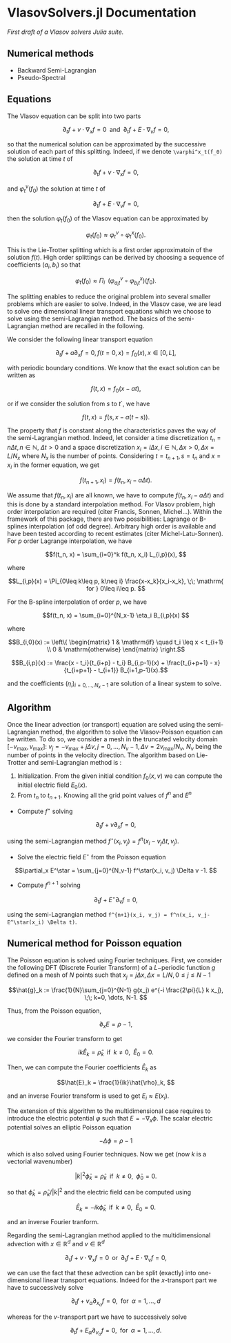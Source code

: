 # VlasovSolvers.jl Documentation

*First draft of a Vlasov solvers Julia suite.*

## Numerical methods

- Backward Semi-Lagrangian
- Pseudo-Spectral

## Equations

The Vlasov equation can be split into two parts 
```math
\partial_t f + v\cdot \nabla_x f=0 \;\; \mathrm{ and } \;\; \partial_t f +
E\cdot \nabla_v f=0, 
```
so that the numerical solution can be approximated by the successive
solution of each part of this splitting. Indeed, if we denote
``\varphi^x_t(f_0)`` the solution at time $t$ of
```math
\partial_t f + v\cdot \nabla_x f=0, 
```
and $\varphi^v_t(f_0)$ the solution at time $t$ of
```math
\partial_t f + E\cdot \nabla_v f=0, 
```
then the solution $\varphi_t(f_0)$ of the Vlasov equation can
be approximated by
```math
\varphi_t(f_0) \approx \varphi^v_t \circ \varphi^x_t(f_0).  
```
This is the Lie-Trotter splitting which is a first order approximatoin
of the solution $f(t)$. High  order splittings can be derived by
choosing a sequence of coefficients $(a_i, b_i)$ so that
```math
\varphi_t(f_0) \approx \Pi_{i} \;\;  \Big(\varphi^v_{a_i t} \circ \varphi^x_{b_i t}\Big)(f_0).  
```
The splitting enables to reduce the original problem into several
smaller problems which are easier to solve. Indeed, in the Vlasov
case, we are lead to solve one dimensional linear transport equations
which we choose to solve using the semi-Lagrangian method. 
The basics of the semi-Lagrangian method are recalled in the
following. 

We  consider the following linear transport equation 
```math
\partial_t f + a \partial_x f=0, f(t=0, x) = f_0(x), x\in [0, L], 
```
with periodic boundary conditions. We know that the exact solution can
be written as
```math
f(t, x) = f_0(x-at), 
```
or if we consider the solution from  $s$ to $t$`, we
have
```math
f(t, x) = f(s, x-a(t-s)).  
```
The property that $f$ is constant along the characteristics
paves the way of the semi-Lagrangian method. Indeed, let consider
a time discretization $t_n = n\Delta t, n\in \mathbb{N}$,
$\Delta t>0$ and a space discretization
$x_i=i\Delta x, i\in \mathbb{N}, \Delta x>0, \Delta x=L/N_x$
where $N_x$ is the number of points. 
Considering $t=t_{n+1}, s=t_n$ and $x=x_i$ in the former equation, we get 
```math
f(t_{n+1}, x_i) = f(t_n, x_i-a \Delta t).  
```
We assume that $f(t_n, x_i)$ are all known, we have to
compute $f(t_n, x_i-a \Delta t)$ and this is done by a
standard interpolation method. For Vlasov problem, high order
interpolation are required (citer Francis, Sonnen, Michel...). 
Within the framework of this package, there are two possibilities:
Lagrange or B-splines interpolation (of odd degree). 
Arbitrary high order is available and have been tested according to
recent estimates (citer Michel-Latu-Sonnen). For $p$ order Lagrange
interpolation, we have
```math
f(t_n, x) = \sum_{i=0}^k f(t_n, x_i) L_{i,p}(x), 
```
where 
```math
L_{i,p}(x) = \Pi_{0\leq k\leq p, k\neq i} \frac{x-x_k}{x_i-x_k}, \;\;
\mathrm{ for } 0\leq i\leq p.  
```
For the B-spline interpolation of order $p$, we have
```math
f(t_n, x) = \sum_{i=0}^{N_x-1} \eta_i B_{i,p}(x) 
```
where 
```math
B_{i,0}(x) := \left\{
\begin{matrix}
1 & \mathrm{if}  \quad t_i \leq x < t_{i+1} \\
0 & \mathrm{otherwise} 
\end{matrix}
\right.
```
```math
B_{i,p}(x) := \frac{x - t_i}{t_{i+p} - t_i} B_{i,p-1}(x) 
+ \frac{t_{i+p+1} - x}{t_{i+p+1} - t_{i+1}} B_{i+1,p-1}(x).
```
and the coefficients $(\eta_i)_{i=0, \dots, N_x-1}$ are
solution of a linear system to solve.

## Algorithm

Once the linear advection (or transport) equation are solved using the
semi-Lagrangian method, the algorithm to solve the Vlasov-Poisson
equation can be written. To do so, we consider a mesh in the truncated
velocity domain $[-v_{\max}, v_{\max}]$: $v_j = -v_{\max} + j\Delta v,
j=0, \dots, N_v-1, \Delta v=2v_{\max} / N_v$, $N_v$ being the number
of points in the velocity direction. The algorithm based on
Lie-Trotter and semi-Lagrangian method is :

1. Initialization. From the given initial condition $f_0(x, v)$ we can compute the initial electric field $E_0(x)$. 
2. From $t_n$ to $t_{n+1}$. Knowing all the grid point values of $f^n$ and $E^n$
  + Compute $f^\star$ solving
```math
\partial_t f + v\partial_x f=0, 
```
using the semi-Lagrangian method $f^\star(x_i, v_j) =
f^n(x_i-v_j\Delta t, v_j)$.
  + Solve the electric field $E^\star$  from the Poisson
equation
```math
\partial_x E^\star = \sum_{j=0}^{N_v-1} f^\star(x_i, v_j) \Delta v -1.  
```
  + Compute $f^{n+1}$ solving
```math
\partial_t f + E^\star\partial_v f = 0, 
```
using the semi-Lagrangian method ``f^{n+1}(x_i, v_j) = f^n(x_i, v_j-E^\star(x_i) \Delta t)``.
  
## Numerical method for Poisson equation

The Poisson equation is solved using Fourier techniques.
First, we consider the following DFT (Discrete Fourier Transform) of a
$L-$periodic function $g$ defined on a mesh of $N$ points such that
$x_j=j \Delta x, \Delta x=L/N, 0\leq j\leq N-1$ 
```math
\hat{g}_k := \frac{1}{N}\sum_{j=0}^{N-1} g(x_j) e^{-i \frac{2\pi}{L} k
x_j}, \;\; k=0, \dots, N-1. 
```
Thus, from the Poisson equation,  
```math
\partial_x E = \rho -1, 
```
we consider the Fourier transform to get
```math
i k \hat{E}_k = \hat{\rho}_k \;\; \mathrm{  if  } \;\;  k\neq 0, \;\;
\hat{E}_0=0.  
```
Then, we can compute the Fourier coefficients $\hat{E}_k$ as
```math
\hat{E}_k = \frac{1}{ik}\hat{\rho}_k,  
```
and an inverse Fourier transform is used to get $E_i\approx E(x_i)$. 

The extension of this algorithm to the multidimensional case requires
to introduce the electric potential $\varphi$ such that $E=-\nabla_x
\phi$.
The scalar electric potential solves an elliptic Poisson equation
```math
-\Delta \phi = \rho -1
```
which is also solved using Fourier techniques. Now we get (now $k$ is
a vectorial wavenumber) 
```math
|k|^2 \hat{\phi}_k = \hat{\rho}_k \;\; \mathrm{  if  } \;\;  k\neq 0, \;\;
\hat{\phi}_0=0.  
```
so that $\hat{\phi}_k = \hat{\rho}_k/|k|^2$ and the electric field can
be computed using
```math
\hat{E}_k = -ik \hat{\phi}_k  \;\; \mathrm{  if  } \;\;  k\neq 0, \;\;
\hat{E}_0=0.  
```
and an inverse Fourier tranform.

Regarding the semi-Lagrangian method applied to the multidimensional
advection with $x\in \mathbb{R}^d$ and $v\in \mathbb{R}^d$ 
```math
\partial_t f + v\cdot \nabla_x f = 0 \;\; \mathrm{ or } \;\;
\partial_t f + E\cdot \nabla_v f = 0, 
```
we can use the fact that these advection can be split (exactly) into
one-dimensional linear transport equations. Indeed for the
$x$-transport part we have to successively solve 
```math
\partial_t f + v_\alpha\partial_{x_\alpha} f= 0, \;\; \mathrm{ for }\;\;  \alpha=1, \dots, d
```
whereas for the
$v$-transport part we have to successively solve 
```math
\partial_t f + E_\alpha\partial_{v_\alpha} f= 0, \;\; \mathrm{ for } \;\;  \alpha=1, \dots,
d. 
```


